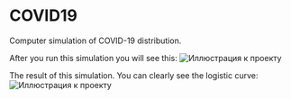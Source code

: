 # COVID19
Computer simulation of COVID-19 distribution.

After you run this simulation you will see this:
![Иллюстрация к проекту](https://github.com/vectozavr/COVID19/blob/master/img/demo1.JPG)

The result of this simulation. You can clearly see the logistic curve:
![Иллюстрация к проекту](https://github.com/vectozavr/COVID19/blob/master/img/demo2.JPG)
